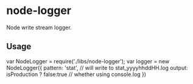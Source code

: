 # node-logger
Node write stream logger.

## Usage
var NodeLogger = require('./libs/node-logger');
var logger = new NodeLogger({
    pattern: 'stat', // will write to  stat_yyyyhhddHH.log
    output: isProduction ? false:true // whether using console.log
})
